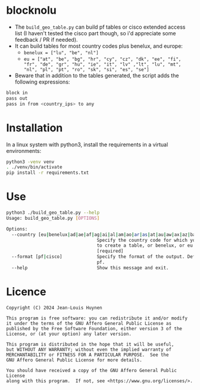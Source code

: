 # blocknolu
- The `build_geo_table.py` can build pf tables or cisco extended access list (I haven't tested the cisco part though, so i'd appreciate some feedback / PR if needed).
- It can build tables for most country codes plus benelux, and europe:
  - `benelux = ["lu", "be", "nl"]`
  - `eu = ["at", "be", "bg", "hr", "cy", "cz", "dk", "ee", "fi", "fr", "de", "gr", "hu", "ie", "it", "lv" ,"lt", "lu", "mt", "nl", "pl", "pt", "ro", "sk", "si", "es", "se"]` 
- Beware that in addition to the tables generated, the script adds the following expressions:
```bash
block in
pass out
pass in from <country_ips> to any
```

# Installation
In a linux system with python3, install the requirements in a virtual environments:
```bash
python3 -venv venv
. ./venv/bin/activate
pip install -r requirements.txt
```

# Use
```bash
python3 ./build_geo_table.py --help
Usage: build_geo_table.py [OPTIONS]

Options:
  --country [eu|benelux|ad|ae|af|ag|ai|al|am|ao|ar|as|at|au|aw|ax|az|ba|bb|bd|be|bf|bg|bh|bi|bj|bl|bm|bn|bo|bq|br|bs|bt|bw|by|bz|ca|cd|cf|cg|ch|ci|ck|cl|cm|cn|co|cr|cu|cv|cw|cy|cz|de|dj|dk|dm|do|dz|ec|ee|eg|er|es|et|eu|fi|fj|fk|fm|fo|fr|ga|gb|gd|ge|gf|gg|gh|gi|gl|gm|gn|gp|gq|gr|gt|gu|gw|gy|hk|hn|hr|ht|hu|id|ie|il|im|in|io|iq|ir|is|it|je|jm|jo|jp|ke|kg|kh|ki|km|kn|kp|kr|kw|ky|kz|la|lb|lc|li|lk|lr|ls|lt|lu|lv|ly|ma|mc|md|me|mf|mg|mh|mk|ml|mm|mn|mo|mp|mq|mr|ms|mt|mu|mv|mw|mx|my|mz|na|nc|ne|nf|ng|ni|nl|no|np|nr|nu|nz|om|pa|pe|pf|pg|ph|pk|pl|pm|pr|ps|pt|pw|py|qa|re|ro|rs|ru|rw|sa|sb|sc|sd|se|sg|si|sk|sl|sm|sn|so|sr|ss|st|sv|sx|sy|sz|tc|td|tg|th|tj|tk|tl|tm|tn|to|tr|tt|tv|tw|tz|ua|ug|us|uy|uz|va|vc|ve|vg|vi|vn|vu|wf|ws|ye|yt|za|zm|zw]
                                  Specify the country code for which you want
                                  to create a table, or benelux, or eu.
                                  [required]
  --format [pf|cisco]             Specify the format of the output. Default is
                                  pf.
  --help                          Show this message and exit.
```

# Licence
    Copyright (C) 2024 Jean-Louis Huynen

    This program is free software: you can redistribute it and/or modify
    it under the terms of the GNU Affero General Public License as
    published by the Free Software Foundation, either version 3 of the
    License, or (at your option) any later version.

    This program is distributed in the hope that it will be useful,
    but WITHOUT ANY WARRANTY; without even the implied warranty of
    MERCHANTABILITY or FITNESS FOR A PARTICULAR PURPOSE.  See the
    GNU Affero General Public License for more details.

    You should have received a copy of the GNU Affero General Public License
    along with this program.  If not, see <https://www.gnu.org/licenses/>.